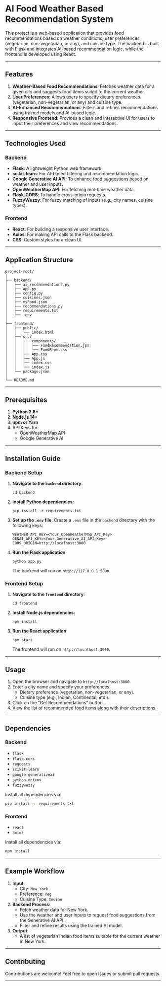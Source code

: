 # AI Food Weather Based Recommendation System

This project is a web-based application that provides food recommendations based on weather conditions, user preferences (vegetarian, non-vegetarian, or any), and cuisine type. The backend is built with Flask and integrates AI-based recommendation logic, while the frontend is developed using React.

---

## Features
1. **Weather-Based Food Recommendations**: Fetches weather data for a given city and suggests food items suited to the current weather.
2. **User Preferences**: Allows users to specify dietary preferences (vegetarian, non-vegetarian, or any) and cuisine type.
3. **AI-Enhanced Recommendations**: Filters and refines recommendations using trained models and AI-based logic.
4. **Responsive Frontend**: Provides a clean and interactive UI for users to input their preferences and view recommendations.

---

## Technologies Used
### Backend
- **Flask**: A lightweight Python web framework.
- **scikit-learn**: For AI-based filtering and recommendation logic.
- **Google Generative AI API**: To enhance food suggestions based on weather and user inputs.
- **OpenWeatherMap API**: For fetching real-time weather data.
- **Flask-CORS**: To handle cross-origin requests.
- **FuzzyWuzzy**: For fuzzy matching of inputs (e.g., city names, cuisine types).

### Frontend
- **React**: For building a responsive user interface.
- **Axios**: For making API calls to the Flask backend.
- **CSS**: Custom styles for a clean UI.

---

## Application Structure
```
project-root/
│
├── backend/
│   ├── ai_recommendations.py
│   ├── app.py
│   ├── config.py
│   ├── cuisines.json
│   ├── myFood.json
│   ├── recommendations.py
│   ├── requirements.txt
│   └── .env
│
├── frontend/
│   ├── public/
│   │   └── index.html
│   ├── src/
│   │   ├── components/
│   │   │   ├── FoodRecommendation.jsx
│   │   │   └── FoodReom.css
│   │   ├── App.css
│   │   ├── App.js
│   │   ├── index.css
│   │   └── index.js
│   └── package.json
│
└── README.md
```

---

## Prerequisites
1. **Python 3.8+**
2. **Node.js 14+**
3. **npm or Yarn**
4. API Keys for:
   - OpenWeatherMap API
   - Google Generative AI

---

## Installation Guide

### Backend Setup
1. **Navigate to the `backend` directory**:
   ```
   cd backend
   ```
2. **Install Python dependencies**:
   ```
   pip install -r requirements.txt
   ```
3. **Set up the `.env` file**:
   Create a `.env` file in the `backend` directory with the following keys:
   ```
   WEATHER_API_KEY=<Your_OpenWeatherMap_API_Key>
   GENAI_API_KEY=<Your_Generative_AI_API_Key>
   CORS_ORIGIN=http://localhost:3000
   ```
4. **Run the Flask application**:
   ```
   python app.py
   ```
   The backend will run on `http://127.0.0.1:5000`.

### Frontend Setup
1. **Navigate to the `frontend` directory**:
   ```
   cd frontend
   ```
2. **Install Node.js dependencies**:
   ```
   npm install
   ```
3. **Run the React application**:
   ```
   npm start
   ```
   The frontend will run on `http://localhost:3000`.

---

## Usage
1. Open the browser and navigate to `http://localhost:3000`.
2. Enter a city name and specify your preferences:
   - Dietary preference (vegetarian, non-vegetarian, or any).
   - Cuisine type (e.g., Indian, Continental, etc.).
3. Click on the "Get Recommendations" button.
4. View the list of recommended food items along with their descriptions.

---

## Dependencies
### Backend
- `flask`
- `flask-cors`
- `requests`
- `scikit-learn`
- `google-generativeai`
- `python-dotenv`
- `fuzzywuzzy`

Install all dependencies via:
```bash
pip install -r requirements.txt
```

### Frontend
- `react`
- `axios`

Install all dependencies via:
```bash
npm install
```

---

## Example Workflow
1. **Input**:
   - City: `New York`
   - Preference: `Veg`
   - Cuisine Type: `Indian`
2. **Backend Process**:
   - Fetch weather data for New York.
   - Use the weather and user inputs to request food suggestions from the Generative AI API.
   - Filter and refine results using the trained AI model.
3. **Output**:
   - A list of vegetarian Indian food items suitable for the current weather in New York.

---

## Contributing
Contributions are welcome! Feel free to open issues or submit pull requests.

---

